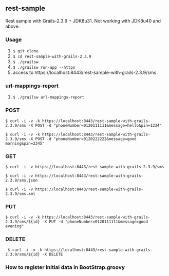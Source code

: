 ## rest-sample

Rest sample with Grails-2.3.9 + JDK8u31. 
Not working with JDK8u40 and above.

### Usage

1. `$ git clone`
1. `$ cd rest-sample-with-grails-2.3.9`
1. `$ ./grailsw`
1. `$ ./grailsw run-app --https`
1. access to https://localhost:8443/rest-sample-with-grails-2.3.9/sms

### url-mappings-report

1. `$ ./grailsw url-mappings-report`

### POST
`$ curl -i -v -k https://localhost:8443/rest-sample-with-grails-2.3.9/sms -X POST -d "phoneNumber=0120111111&message=hello&pin=1234"`

`$ curl -i -v -k https://localhost:8443/rest-sample-with-grails-2.3.9/sms -X POST -d "phoneNumber=0120222222&message=good morning&pin=2345"`

### GET 
`$ curl -i -v https://localhost:8443/rest-sample-with-grails-2.3.9/sms`

`$ curl -i -v https://localhost:8443/rest-sample-with-grails-2.3.9/sms.json`

`$ curl -i -v https://localhost:8443/rest-sample-with-grails-2.3.9/sms.xml`

### PUT
`$ curl -i -v -k https://localhost:8443/rest-sample-with-grails-2.3.9/sms/${id} -X PUT -d "phoneNumber=0120111111&message=good evening"` 

### DELETE
` $ curl -i -v -k https://localhost:8443/rest-sample-with-grails-2.3.9/sms/${id} -X DELETE`

### How to register initial data in BootStrap.groovy


